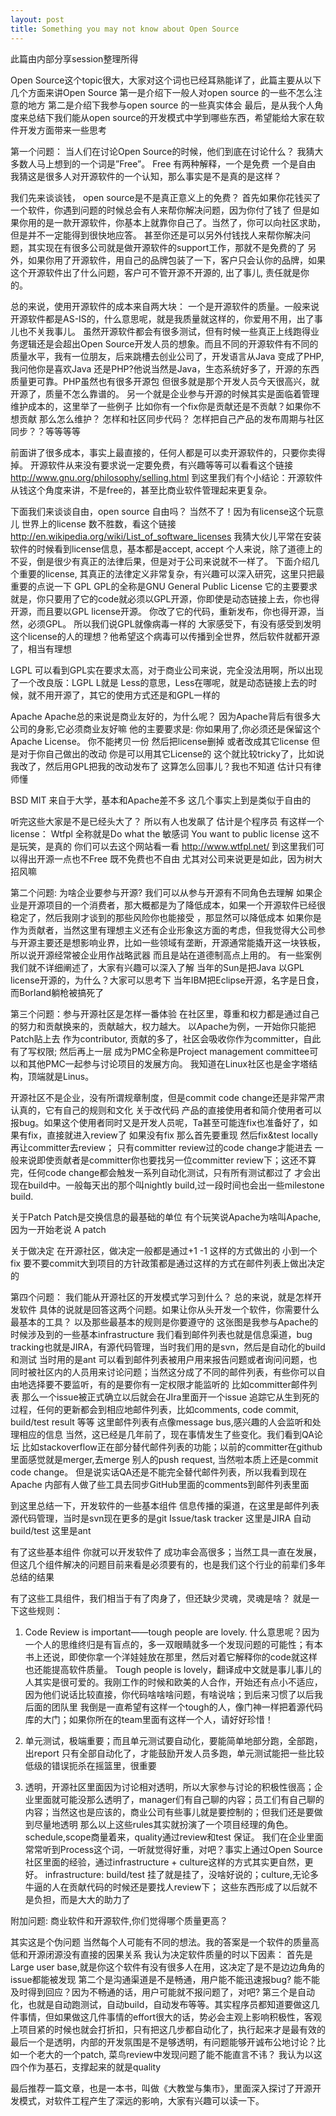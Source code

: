 ```yaml
---
layout: post
title: Something you may not know about Open Source
---
```


此篇由内部分享session整理所得

Open Source这个topic很大，大家对这个词也已经耳熟能详了，此篇主要从以下几个方面来讲Open Source
第一是介绍下一般人对open source 的一些不怎么注意的地方
第二是介绍下我参与open source 的一些真实体会
最后，是从我个人角度来总结下我们能从open source的开发模式中学到哪些东西，希望能给大家在软件开发方面带来一些思考

第一个问题： 当人们在讨论Open Source的时候，他们到底在讨论什么？
我猜大多数人马上想到的一个词是”Free”。
Free 有两种解释，一个是免费 一个是自由
我猜这是很多人对开源软件的一个认知，那么事实是不是真的是这样？

我们先来谈谈钱， open source是不是真正意义上的免费？
首先如果你花钱买了一个软件，你遇到问题的时候总会有人来帮你解决问题，因为你付了钱了
但是如果你用的是一款开源软件，你基本上就靠你自己了。当然了，你可以向社区求助，但是并不一定能得到很快地应答。
甚至你还是可以另外付钱找人来帮你解决问题，其实现在有很多公司就是做开源软件的support工作，那就不是免费的了
另外，如果你用了开源软件，用自己的品牌包装了一下，客户只会认你的品牌，如果这个开源软件出了什么问题，客户可不管开源不开源的, 出了事儿, 责任就是你的。

总的来说，使用开源软件的成本来自两大块：
一个是开源软件的质量。一般来说开源软件都是AS-IS的，什么意思呢，就是我质量就这样的，你爱用不用，出了事儿也不关我事儿。
虽然开源软件都会有很多测试，但有时候一些真正上线跑得业务逻辑还是会超出Open Source开发人员的想象。而且不同的开源软件有不同的质量水平，我有一位朋友，后来跳槽去创业公司了，开发语言从Java 变成了PHP, 我问他你是喜欢Java 还是PHP?他说当然是Java，生态系统好多了，开源的东西质量更可靠。PHP虽然也有很多开源包 但很多就是那个开发人员今天很高兴，就开源了，质量不怎么靠谱的。
另一个就是企业参与开源的时候其实是面临着管理维护成本的，这里举了一些例子
比如你有一个fix你是贡献还是不贡献？如果你不想贡献 那么怎么维护？ 怎样和社区同步代码？ 怎样把自己产品的发布周期与社区同步？？等等等等

前面讲了很多成本，事实上最直接的，任何人都是可以卖开源软件的，只要你卖得掉。
开源软件从来没有要求说一定要免费，有兴趣等等可以看看这个链接 http://www.gnu.org/philosophy/selling.html
到这里我们有个小结论：开源软件从钱这个角度来讲，不是free的，甚至比商业软件管理起来更复杂。

下面我们来谈谈自由，open source 自由吗？
当然不了！因为有license这个玩意儿
世界上的license 数不胜数，看这个链接 http://en.wikipedia.org/wiki/List_of_software_licenses
我猜大伙儿平常在安装软件的时候看到license信息，基本都是accept, accept
个人来说，除了道德上的不妥，倒是很少有真正的法律后果，但是对于公司来说就不一样了。
下面介绍几个重要的license, 其真正的法律定义非常复杂，有兴趣可以深入研究，这里只把最重要的点说一下
GPL
GPL的全称是GNU General Public License
它的主要要求就是，你只要用了它的code就必须以GPL开源，你即使是动态链接上去，你也得开源，而且要以GPL license开源。
你改了它的代码，重新发布，你也得开源，当然，必须GPL。
所以我们说GPL就像病毒一样的
大家感受下，有没有感受到发明这个license的人的理想？他希望这个病毒可以传播到全世界，然后软件就都开源了，相当有理想

LGPL
可以看到GPL实在要求太高，对于商业公司来说，完全没法用啊，所以出现了一个改良版：LGPL
L就是 Less的意思，Less在哪呢，就是动态链接上去的时候，就不用开源了，其它的使用方式还是和GPL一样的

Apache
Apache总的来说是商业友好的，为什么呢？ 因为Apache背后有很多大公司的身影,它必须商业友好嘛
他的主要要求是:
你如果用了,你必须还是保留这个Apache License。 
你不能拷贝一份 然后把license删掉 或者改成其它license
但是对于你自己做出的改动 你是可以用其它License的
这个就比较tricky了，比如说我改了，然后用GPL把我的改动发布了 这算怎么回事儿？我也不知道 估计只有律师懂

BSD MIT
来自于大学，基本和Apache差不多
这几个事实上到是类似于自由的

听完这些大家是不是已经头大了？ 所以有人也发飙了 估计是个程序员
有这样一个license： Wtfpl
全称就是Do what the 敏感词 You want to public license
这不是玩笑，是真的
你们可以去这个网站看一看 http://www.wtfpl.net/
到这里我们可以得出开源一点也不Free 既不免费也不自由
尤其对公司来说更是如此，因为树大招风嘛

第二个问题: 为啥企业要参与开源?
我们可以从参与开源有不同角色去理解
如果企业是开源项目的一个消费者，那大概都是为了降低成本，如果一个开源软件已经很稳定了，然后我刚才谈到的那些风险你也能接受 ，那显然可以降低成本
如果你是作为贡献者，当然这里有理想主义还有企业形象这方面的考虑，但我觉得大公司参与开源主要还是想影响业界，比如一些领域有垄断，开源通常能撬开这一块铁板，所以说开源经常被企业用作战略武器 而且是站在道德制高点上用的。
有一些案例 我们就不详细阐述了，大家有兴趣可以深入了解
当年的Sun是把Java 以GPL license开源的，为什么？大家可以思考下
当年IBM把Eclipse开源，名字是日食，而Borland躺枪被搞死了

第三个问题：参与开源社区是怎样一番体验
在社区里，尊重和权力都是通过自己的努力和贡献换来的，贡献越大，权力越大。
以Apache为例，一开始你只能把Patch贴上去 作为contributor, 贡献的多了，社区会吸收你作为committer，自此有了写权限;
然后再上一层 成为PMC全称是Project management committee可以和其他PMC一起参与讨论项目的发展方向。
我知道在Linux社区也是金字塔结构，顶端就是Linus。

开源社区不是企业，没有所谓规章制度，但是commit code change还是非常严肃认真的，它有自己的规则和文化
关于改代码
产品的直接使用者和简介使用者可以报bug。如果这个使用者同时又是开发人员呢，Ta甚至可能连fix也准备好了，如果有fix，直接就进入review了
如果没有fix 那么首先要重现 然后fix&test locally 再让committer去review；
只有committer review过的code change才能进去
一般来说即使贡献者是committer你也要找另一位committer review下；这还不算完，任何code change都会触发一系列自动化测试，只有所有测试都过了  才会出现在build中。一般每天出的那个叫nightly build,过一段时间也会出一些milestone build.

关于Patch
Patch是交换信息的最基础的单位  有个玩笑说Apache为啥叫Apache,因为一开始老说 A patch

关于做决定
在开源社区，做决定一般都是通过+1 -1 这样的方式做出的
小到一个fix 要不要commit大到项目的方针政策都是通过这样的方式在邮件列表上做出决定的

第四个问题： 我们能从开源社区的开发模式学习到什么？
总的来说，就是怎样开发软件
具体的说就是回答这两个问题。如果让你从头开发一个软件，你需要什么最基本的工具？ 以及那些最基本的规则是你要遵守的
这张图是我参与Apache的时候涉及到的一些基本infrastructure
我们看到邮件列表也就是信息渠道，bug tracking也就是JIRA，有源代码管理，当时我们用的是svn，然后是自动化的build和测试  当时用的是ant
可以看到邮件列表被用户用来报告问题或者询问问题，也同时被社区内的人员用来讨论问题；当然这分成了不同的邮件列表，有些你可以自由地选择要不要监听，有的是要你有一定权限才能监听的 比如committer邮件列表
那么一个issue被正式确立以后就会在JIra里面开一个issue 追踪它从生到死的过程，任何的更新都会到相应地邮件列表，比如comments, code commit, build/test result 等等  这里邮件列表有点像message bus,感兴趣的人会监听和处理相应的信息
当然，这已经是几年前了，现在事情发生了些变化。我们看到QA论坛 比如stackoverflow正在部分替代邮件列表的功能；以前的committer在github里面感觉就是merger,去merge 别人的push request, 当然啦本质上还是commit code change。
但是说实话QA还是不能完全替代邮件列表，所以我看到现在Apache 内部有人做了些工具去同步GitHub里面的comments到邮件列表里面

到这里总结一下，开发软件的一些基本组件
信息传播的渠道，在这里是邮件列表 
源代码管理，当时是svn现在更多的是git 
Issue/task tracker 这里是JIRA 
自动build/test 这里是ant

有了这些基本组件  你就可以开发软件了 成功率会高很多；当然工具一直在发展，但这几个组件解决的问题目前来看是必须要有的，也是我们这个行业的前辈们多年总结的结果

有了这些工具组件，我们相当于有了肉身了，但还缺少灵魂，灵魂是啥？ 就是一下这些规则：
1. Code Review is important——tough people are lovely. 什么意思呢？因为一个人的思维终归是有盲点的，多一双眼睛就多一个发现问题的可能性；有本书上还说，即使你拿一个洋娃娃放在那里，然后对着它解释你的code就这样也还能提高软件质量。
Tough people is lovely，翻译成中文就是事儿事儿的人其实是很可爱的。我刚工作的时候和欧美的人合作，开始还有点小不适应，因为他们说话比较直接，你代码啥啥啥问题，有啥说啥；到后来习惯了以后我后面的团队里 我倒是一直希望有这样一个tough的人，像门神一样把着源代码库的大门；如果你所在的team里面有这样一个人，请好好珍惜！

2. 单元测试，极端重要；而且单元测试要自动化，要能简单地部分跑，全部跑，出report
只有全部自动化了，才能鼓励开发人员多跑，单元测试能把一些比较低级的错误扼杀在摇篮里，很重要

3. 透明，开源社区里面因为讨论相对透明，所以大家参与讨论的积极性很高；企业里面就可能没那么透明了，manager们有自己聊的内容；员工们有自己聊的内容；当然这也是应该的，商业公司有些事儿就是要控制的；但我们还是要做到尽量地透明
那么以上这些rules其实就扮演了一个项目经理的角色。schedule,scope商量着来，quality通过review和test 保证。
我们在企业里面常常听到Process这个词，一听就觉得好重，对吧？事实上通过Open Source社区里面的经验，通过infrastructure + culture这样的方式其实更自然，更好。
infrastructure: build/test 挂了就是挂了，没啥好说的；culture,无论多牛逼的人在贡献代码的时候还是要找人review下； 这些东西形成了以后就不是负担，而是大大的助力了

附加问题: 商业软件和开源软件,你们觉得哪个质量更高？

其实这是个伪问题
当然每个人可能有不同的想法。我的答案是一个软件的质量高低和开源闭源没有直接的因果关系
我认为决定软件质量的时以下因素：
首先是Large user base,就是你这个软件有没有很多人在用，这决定了是不是边边角角的issue都能被发现
第二个是沟通渠道是不是畅通，用户能不能迅速报bug? 能不能及时得到回应？因为不畅通的话，用户可能就不报问题了，对吧?
第三个是自动化，也就是自动跑测试，自动build，自动发布等等。其实程序员都知道要做这几件事情，但如果做这几件事情的effort很大的话，势必会主观上影响积极性，客观上项目紧的时候也就会打折扣，只有把这几步都自动化了，执行起来才是最有效的
最后一个是透明，内部的开发氛围是不是够透明，有问题能够开诚布公地讨论？比如一个老大的一个patch, 菜鸟review中发现问题了能不能直言不讳？
我认为以这四个作为基石，支撑起来的就是quality

最后推荐一篇文章，也是一本书，叫做《大教堂与集市》，里面深入探讨了开源开发模式，对软件工程产生了深远的影响，大家有兴趣可以读一下。


